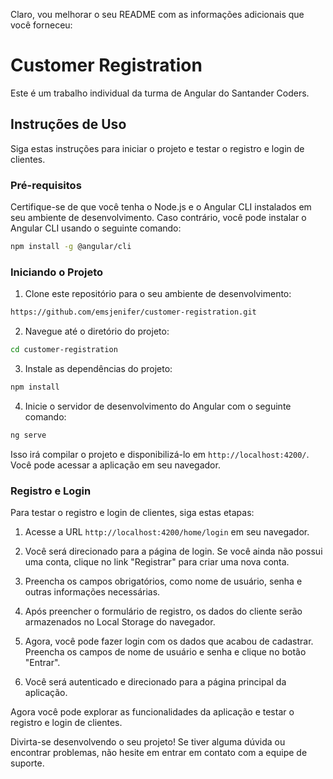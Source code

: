 Claro, vou melhorar o seu README com as informações adicionais que você forneceu:

# Customer Registration

Este é um trabalho individual da turma de Angular do Santander Coders.

## Instruções de Uso

Siga estas instruções para iniciar o projeto e testar o registro e login de clientes.

### Pré-requisitos

Certifique-se de que você tenha o Node.js e o Angular CLI instalados em seu ambiente de desenvolvimento. Caso contrário, você pode instalar o Angular CLI usando o seguinte comando:

```bash
npm install -g @angular/cli
```

### Iniciando o Projeto

1. Clone este repositório para o seu ambiente de desenvolvimento:

```bash
https://github.com/emsjenifer/customer-registration.git
```

2. Navegue até o diretório do projeto:

```bash
cd customer-registration
```

3. Instale as dependências do projeto:

```bash
npm install
```

4. Inicie o servidor de desenvolvimento do Angular com o seguinte comando:

```bash
ng serve
```

Isso irá compilar o projeto e disponibilizá-lo em `http://localhost:4200/`. Você pode acessar a aplicação em seu navegador.

### Registro e Login

Para testar o registro e login de clientes, siga estas etapas:

1. Acesse a URL `http://localhost:4200/home/login` em seu navegador.

2. Você será direcionado para a página de login. Se você ainda não possui uma conta, clique no link "Registrar" para criar uma nova conta.

3. Preencha os campos obrigatórios, como nome de usuário, senha e outras informações necessárias.

4. Após preencher o formulário de registro, os dados do cliente serão armazenados no Local Storage do navegador.

5. Agora, você pode fazer login com os dados que acabou de cadastrar. Preencha os campos de nome de usuário e senha e clique no botão "Entrar".

6. Você será autenticado e direcionado para a página principal da aplicação.

Agora você pode explorar as funcionalidades da aplicação e testar o registro e login de clientes.

Divirta-se desenvolvendo o seu projeto! Se tiver alguma dúvida ou encontrar problemas, não hesite em entrar em contato com a equipe de suporte.